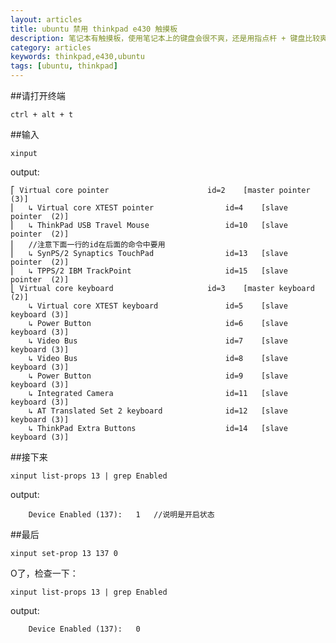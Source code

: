 ```yaml
---
layout: articles
title: ubuntu 禁用 thinkpad e430 触摸板
description: 笔记本有触摸板，使用笔记本上的键盘会很不爽，还是用指点杆 + 键盘比较爽
category: articles
keywords: thinkpad,e430,ubuntu
tags: [ubuntu, thinkpad]
---
```


##请打开终端

	ctrl + alt + t

##输入

	xinput

output:

	⎡ Virtual core pointer                    	id=2	[master pointer  (3)]
	⎜   ↳ Virtual core XTEST pointer              	id=4	[slave  pointer  (2)]
	⎜   ↳ ThinkPad USB Travel Mouse               	id=10	[slave  pointer  (2)]
	⎜   //注意下面一行的id在后面的命令中要用
	⎜   ↳ SynPS/2 Synaptics TouchPad              	id=13	[slave  pointer  (2)]
	⎜   ↳ TPPS/2 IBM TrackPoint                   	id=15	[slave  pointer  (2)]
	⎣ Virtual core keyboard                   	id=3	[master keyboard (2)]
	    ↳ Virtual core XTEST keyboard             	id=5	[slave  keyboard (3)]
	    ↳ Power Button                            	id=6	[slave  keyboard (3)]
	    ↳ Video Bus                               	id=7	[slave  keyboard (3)]
	    ↳ Video Bus                               	id=8	[slave  keyboard (3)]
	    ↳ Power Button                            	id=9	[slave  keyboard (3)]
	    ↳ Integrated Camera                       	id=11	[slave  keyboard (3)]
	    ↳ AT Translated Set 2 keyboard            	id=12	[slave  keyboard (3)]
	    ↳ ThinkPad Extra Buttons                  	id=14	[slave  keyboard (3)]

##接下来

	xinput list-props 13 | grep Enabled

output:

		Device Enabled (137):	1   //说明是开启状态

##最后

	xinput set-prop 13 137 0

O了，检查一下：

	xinput list-props 13 | grep Enabled

output:

		Device Enabled (137):	0
